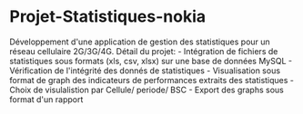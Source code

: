 # Projet-Statistiques-nokia
Développement d'une application de gestion des statistiques pour un réseau cellulaire 2G/3G/4G.  Détail du projet:   - Intégration de fichiers de statistiques sous formats (xls, csv, xlsx) sur une base de données   MySQL  - Vérification de l'intégrité des donnés de statistiques  - Visualisation sous format de graph des indicateurs de performances extraits des statistiques  - Choix de visulalistion par Cellule/ periode/ BSC  - Export des graphs sous format d'un rapport
